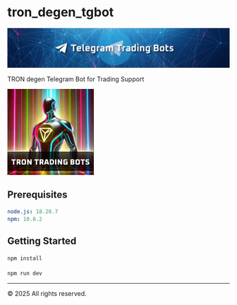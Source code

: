 # tron_degen_tgbot

![Telegram Trading Bot](banner_tgbot.png)

TRON degen Telegram Bot for Trading Support

![TRON Trading Bot](logo_tron.png)

## Prerequisites

```yaml
node.js: 18.20.7
npm: 10.8.2
```

## Getting Started

```bash
npm install

npm run dev
```

---

&copy; 2025 All rights reserved.
